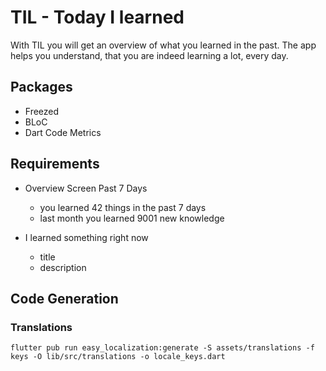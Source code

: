 # TIL - Today I learned

With TIL you will get an overview of what you learned in the past.
The app helps you understand, that you are indeed learning a lot, every day.

## Packages

- Freezed
- BLoC
- Dart Code Metrics

## Requirements

- Overview Screen Past 7 Days

  - you learned 42 things in the past 7 days
  - last month you learned 9001 new knowledge

- I learned something right now
  - title
  - description

## Code Generation

### Translations

`flutter pub run easy_localization:generate -S assets/translations -f keys -O lib/src/translations -o locale_keys.dart`

